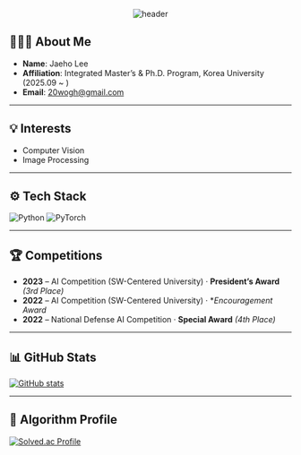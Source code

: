 <div align='center'>

![header](https://capsule-render.vercel.app/api?type=waving&height=200&color=gradient&text=LEE%20JAE%20HO&section=header&fontAlign=50&animation=fadeIn)

</div>

## 👨🏻‍🎓 About Me
- **Name**: Jaeho Lee  
- **Affiliation**: Integrated Master’s & Ph.D. Program, Korea University  (2025.09 ~ )
- **Email**: 20wogh@gmail.com  

---

## 💡 Interests
- Computer Vision  
- Image Processing  

---

## ⚙ Tech Stack
![Python](https://img.shields.io/badge/Python-3776AB.svg?&style=for-the-badge&logo=Python&logoColor=white)
![PyTorch](https://img.shields.io/badge/PyTorch-EE4C2C.svg?&style=for-the-badge&logo=PyTorch&logoColor=white)

---

## 🏆 Competitions
- **2023** – AI Competition (SW-Centered University) · **President’s Award** *(3rd Place)*
- **2022** – AI Competition (SW-Centered University) · **Encouragement Award*
- **2022** – National Defense AI Competition · **Special Award** *(4th Place)*

---

## 📊 GitHub Stats
[![GitHub stats](https://github-readme-stats.vercel.app/api?username=wogh999&show_icons=true&theme=vue)](https://github.com/wogh999/github-readme-stats)

---

## 📌 Algorithm Profile
[![Solved.ac Profile](http://mazassumnida.wtf/api/v2/generate_badge?boj=321wogh)](https://solved.ac/321wogh/)
